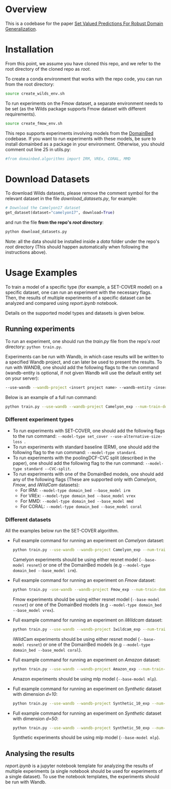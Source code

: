 #  Overview
This is a codebase for the paper [Set Valued Predictions For Robust Domain Generalization](https://openreview.net/forum?id=sf9u8IR8OC&noteId=sf9u8IR8OC).

# Installation
From this point, we assume you have cloned this repo, and we refer to the root directory of the cloned repo as *root*.

To create a conda environment that works with the repo code, you can run from the root directory:
```bash
source create_wilds_env.sh
```

To run experiments on the Fmow dataset, a separate environment needs to be set (as the Wilds package supports Fmow dataset with different requirements).
```bash
source create_fmow_env.sh
```

This repo supports experiments involving models from the [DomainBed](https://github.com/facebookresearch/DomainBed/tree/dad3ca34803aa6dc62dfebe9ccfb57452f0bb821) codebase.
If you want to run experiments with these models, be sure to install domainbed as a package in your environment.
Otherwise, you should comment out line 25 in utils.py:
```python
#from domainbed.algorithms import IRM, VREx, CORAL, MMD
```

# Download Datasets
To download Wilds datasets, please remove the comment symbol for the relevant dataset in the file *download_datasets.py*, for example:
```python
# Download the Camelyon17 dataset
get_dataset(dataset="camelyon17", download=True)
```
and run the file **from the repo's *root* directory**:
```bash
python download_datasets.py
```
Note: all the data should be installed inside a *data* folder under the repo's *root* directory (This should happen automatically when following the instructions above).

# Usage Examples
To train a model of a specific type (for example, a SET-COVER model) on a specific dataset, one can run an experiment with the necessary flags. \
Then, the results of multiple experiments of a specific dataset can be analyzed and compared using *report.ipynb* notebook.

Details on the supported model types and datasets is given below.

## Running experiments
To run an experiment, one should run the *train.py* file from the repo's *root* directory: `python train.py`.

Experiments can be run with Wandb, in which case results will be written to a specified Wandb project, and can later be used to present the results. 
To run with WANDB, one should add the following flags to the run command (wandb-entity is optional, if not given Wandb will use the default entity set on your server):
```bash
--use-wandb --wandb-project <insert project name> --wandb-entity <insert wandb entity>
```

Below is an example of a full run command:
```bash 
python train.py --use-wandb --wandb-project Camelyon_exp --num-train-domains 20 --num-ood-domains 20 --train-domain-size 6000 --test-domain-size 2000 --seed 10 --model-type set_cover --base-model resnet --dataset camelyon --batch-size 128 --epochs 7 --use-alternative-size-loss
```

### Different experiment types
- To run experiments with SET-COVER, one should add the following flags to the run command: `--model-type set_cover --use-alternative-size-loss `.
- To run experiments with standard baseline (ERM), one should add the following flag to the run command: `--model-type standard`.
- To run experiments with the poolingDCF-CVC split (described in the paper), one should add the following flag to the run command: `--model-type standard --CVC-split`.
- To run experiments with one of the DomainBed models, one should add any of the following flags (These are supported only with *Camelyon*, *Fmow*, and *iWildCam* datasets):
  - For IRM: `--model-type domain_bed --base_model irm`
  - For VREx: `--model-type domain_bed --base_model vrex`
  - For MMD: `--model-type domain_bed --base_model mmd`
  - For CORAL: `--model-type domain_bed --base_model coral`

### Different datasets 
All the examples below run the SET-COVER algorithm.
- Full example command for running an experiment on *Camelyon* dataset:
  ```bash 
  python train.py --use-wandb --wandb-project Camelyon_exp --num-train-domains 20 --num-ood-domains 20 --train-domain-size 6000 --test-domain-size 2000 --seed 10 --model-type set_cover --base-model resnet --dataset camelyon --batch-size 128 --epochs 7 --use-alternative-size-loss
  ```
  Camelyon experiments should be using either resnet model (`--base-model resnet`) or one of the DomainBed models (e.g `--model-type domain_bed --base_model irm`).
  
- Full example command for running an experiment on *Fmow* dataset:
  ```bash
  python train.py -use-wandb --wandb-project Fmow_exp --num-train-domains 20 --num-ood-domains 18 --train-domain-size 4500 --test-domain-size 3000 --seed 10 --model-type set_cover --base-model resnet --dataset fmow --batch-size 64 --epochs 7 --use-alternative-size-loss
  ```
  Fmow experiments should be using either resnet model (`--base-model resnet`) or one of the DomainBed models (e.g `--model-type domain_bed --base_model vrex`).
  
- Full example command for running an experiment on *iWildcam* dataset:
  ```bash
  python train.py --use-wandb --wandb-project Iwildcam_exp --num-train-domains 80 --num-ood-domains 40 --train-domain-size 1000 --test-domain-size 3000 --seed 10 --model-type set_cover --base-model resnet --dataset iwildcam --batch-size 64 --epochs 7 --use-alternative-size-loss
  ```
  iWildCam experiments should be using either resnet model (`--base-model resnet`) or one of the DomainBed models (e.g `--model-type domain_bed --base_model coral`).
  
- Full example command for running an experiment on *Amazon* dataset:
  ```bash
  python train.py --use-wandb --wandb-project Amazon_exp --num-train-domains 500 --num-ood-domains 100 --train-domain-size 1000 --test-domain-size 1000 --seed 10 --model-type set_cover --base-model mlp --dataset amazon --batch-size 128 --epochs 20 --use-alternative-size-loss
  ```
  Amazon experiments should be using mlp model (`--base-model mlp`).
  
- Full example command for running an experiment on *Synthetic* dataset with dimension *d=10*:
  ```bash
  python train.py --use-wandb --wandb-project Synthetic_10_exp --num-train-domains 25 --num-ood-domains 25 --train-domain-size 2000 --test-domain-size 1000 --seed 10 --model-type set_cover --base-model mlp --dataset synthetic_50 --batch-size 128 --epochs 2 --use-alternative-size-loss
  ```
- Full example command for running an experiment on *Synthetic* dataset with dimension *d=50*:
  ```bash
  python train.py --use-wandb --wandb-project Synthetic_50_exp --num-train-domains 25 --num-ood-domains 25 --train-domain-size 2000 --test-domain-size 1000 --seed 10 --model-type set_cover --base-model mlp --dataset synthetic_50 --batch-size 128 --epochs 2 --use-alternative-size-loss
  ```
  Synthetic experiments should be using mlp model (`--base-model mlp`).

## Analysing the results
*report.ipynb* is a jupyter notebook template for analyzing the results of multiple experiments (a single notebook should be used for experiments of a single dataset).
To use the notebook templates, the experiments should be run with Wandb.
